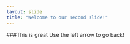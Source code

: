 ```yaml
---
layout: slide
title: "Welcome to our second slide!"
---
```

###This is great
Use the left arrow to go back!
